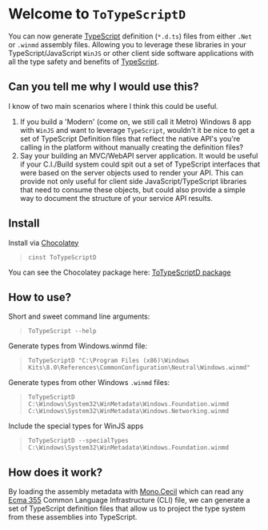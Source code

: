 Welcome to `ToTypeScriptD`
====

You can now generate [TypeScript](http://typescriptlang.org) definition (`*.d.ts`) 
files from either `.Net` or `.winmd` assembly files. Allowing you to leverage these 
libraries in your TypeScript/JavaScript `WinJS` or other client side software 
applications with all the type safety and benefits of [TypeScript](http://typescriptlang.org).

## Can you tell me why I would use this?

I know of two main scenarios where I think this could be useful.

1. If you build a 'Modern' (come on, we still call it Metro) Windows 8 app 
 with `WinJS` and want to leverage `TypeScript`, wouldn't it be nice to get 
 a set of TypeScript Definition files that reflect the native API's you're 
 calling in the platform without manually creating the definition files?
2. Say your building an MVC/WebAPI server application. It would be useful if 
 your C.I./Build system could spit out a set of TypeScript interfaces that 
 were based on the server objects used to render your API. This can provide
 not only useful for client side JavaScript/TypeScript libraries that 
 need to consume these objects, but could also provide a simple way to 
 document the structure of your service API results.

## Install

Install via [Chocolatey](http://chocolatey.org)

> `cinst ToTypeScriptD`

You can see the Chocolatey package here: [ToTypeScriptD package](https://chocolatey.org/packages/ToTypeScriptD)

## How to use?


Short and sweet command line arguments: 

> `ToTypeScript --help`

Generate types from Windows.winmd file:

> `ToTypeScriptD "C:\Program Files (x86)\Windows Kits\8.0\References\CommonConfiguration\Neutral\Windows.winmd"`

Generate types from other Windows `.winmd` files:

> `ToTypeScriptD C:\Windows\System32\WinMetadata\Windows.Foundation.winmd C:\Windows\System32\WinMetadata\Windows.Networking.winmd`

Include the special types for WinJS apps

> `ToTypeScriptD --specialTypes C:\Windows\System32\WinMetadata\Windows.Foundation.winmd`


## How does it work?

By loading the assembly metadata with [Mono.Cecil](http://www.mono-project.com/Cecil) 
which can read any [Ecma 355](http://www.ecma-international.org/publications/standards/Ecma-335.htm) 
Common Language Infrastructure (CLI) file, we can generate a set of TypeScript definition 
files that allow us to project the type system from these assemblies into TypeScript.

